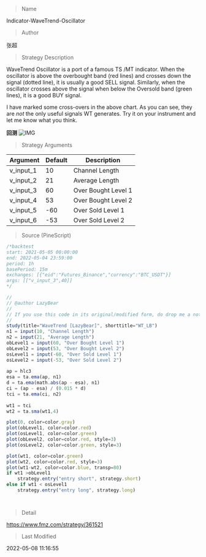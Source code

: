 
> Name

Indicator-WaveTrend-Oscillator

> Author

张超

> Strategy Description

WaveTrend Oscillator is a port of a famous TS /MT indicator.
When the oscillator is above the overbought band (red lines) and crosses down the signal (dotted line), it is usually a good SELL signal. Similarly, when the oscillator crosses above the signal when below the Oversold band (green lines), it is a good BUY signal.

I have marked some cross-overs in the above chart. As you can see, they are *not* the only useful signals WT generates. Try it on your instrument and let me know what you think.

**回测**
 ![IMG](https://www.fmz.com/upload/asset/1e6ca21012dec675df4.png) 

> Strategy Arguments



|Argument|Default|Description|
|----|----|----|
|v_input_1|10|Channel Length|
|v_input_2|21|Average Length|
|v_input_3|60|Over Bought Level 1|
|v_input_4|53|Over Bought Level 2|
|v_input_5|-60|Over Sold Level 1|
|v_input_6|-53|Over Sold Level 2|


> Source (PineScript)

``` javascript
/*backtest
start: 2021-05-05 00:00:00
end: 2022-05-04 23:59:00
period: 1h
basePeriod: 15m
exchanges: [{"eid":"Futures_Binance","currency":"BTC_USDT"}]
args: [["v_input_3",40]]
*/

//
// @author LazyBear
//
// If you use this code in its original/modified form, do drop me a note. 
//
study(title="WaveTrend [LazyBear]", shorttitle="WT_LB")
n1 = input(10, "Channel Length")
n2 = input(21, "Average Length")
obLevel1 = input(60, "Over Bought Level 1")
obLevel2 = input(53, "Over Bought Level 2")
osLevel1 = input(-60, "Over Sold Level 1")
osLevel2 = input(-53, "Over Sold Level 2")
 
ap = hlc3 
esa = ta.ema(ap, n1)
d = ta.ema(math.abs(ap - esa), n1)
ci = (ap - esa) / (0.015 * d)
tci = ta.ema(ci, n2)
 
wt1 = tci
wt2 = ta.sma(wt1,4)

plot(0, color=color.gray)
plot(obLevel1, color=color.red)
plot(osLevel1, color=color.green)
plot(obLevel2, color=color.red, style=3)
plot(osLevel2, color=color.green, style=3)

plot(wt1, color=color.green)
plot(wt2, color=color.red, style=3)
plot(wt1-wt2, color=color.blue, transp=80)
if wt1 >obLevel1
    strategy.entry("entry short", strategy.short)
else if wt1 < osLevel1
    strategy.entry("entry long", strategy.long)




```

> Detail

https://www.fmz.com/strategy/361521

> Last Modified

2022-05-08 11:16:55
